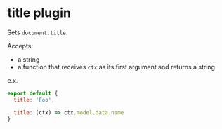 # title plugin

Sets `document.title`.

Accepts:
  - a string
  - a function that receives `ctx` as its first argument and returns a string

e.x.
```javascript
export default {
  title: 'Foo',

  title: (ctx) => ctx.model.data.name
}
```
